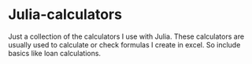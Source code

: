 # Julia-calculators
Just a collection of the calculators I use with Julia.
These calculators are usually used to calculate or check formulas I create in excel. So include basics like loan calculations.
